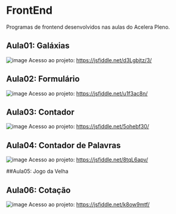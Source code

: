 # FrontEnd
Programas de frontend desenvolvidos nas aulas do Acelera Pleno.

## Aula01: Galáxias
![image](https://github.com/MayzaAlv/AceleraPleno-FrontEnd/assets/89316731/5e279789-3a37-443b-9964-f03f9ad1737a)
Acesso ao projeto: https://jsfiddle.net/d3Lgbjtz/3/

## Aula02: Formulário
![image](https://github.com/MayzaAlv/AceleraPleno-FrontEnd/assets/89316731/d844df80-f733-43aa-a094-3da1546d3f7c)
Acesso ao projeto: https://jsfiddle.net/u1f3ac8n/

## Aula03: Contador 
![image](https://github.com/MayzaAlv/AceleraPleno-FrontEnd/assets/89316731/5af6a7a5-b1e0-4928-b912-54ef0e12985f)
Acesso ao projeto: https://jsfiddle.net/5ohebf30/

## Aula04: Contador de Palavras
![image](https://github.com/MayzaAlv/AceleraPleno-FrontEnd/assets/89316731/7c7a51a2-a342-499b-9f8b-e1cfb62e5d0f)
Acesso ao projeto: https://jsfiddle.net/8tqL6apv/

##Aula05: Jogo da Velha

## Aula06: Cotação
![image](https://github.com/MayzaAlv/AceleraPleno-FrontEnd/assets/89316731/9a4f20a4-1d0f-4deb-a674-e8cb9c6faf73)
Acesso ao projeto: https://jsfiddle.net/k8ow9mtf/
